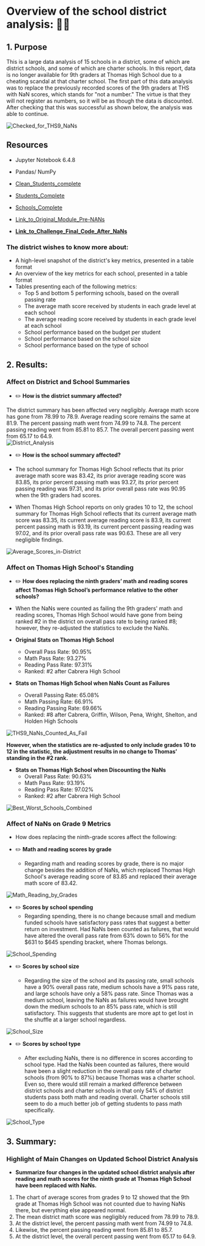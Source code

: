 # Overview of the school district analysis: 🧑‍🏫

## 1. Purpose

This is a large data analysis of 15 schools in a district, some of which are district schools, and some of which are charter schools.  In this report, data is no longer available for 9th graders at Thomas High School due to a cheating scandal at that charter school.  The first part of this data analysis was to replace the previously recorded scores of the 9th graders at THS with NaN scores, which stands for "not a number."  The virtue is that they will not register as numbers, so it will be as though the data is discounted.  After checking that this was successful as shown below, the analysis was able to continue.

![Checked_for_THS9_NaNs](https://github.com/Super-Manda/School_District_Analysis/blob/main/Resources/Checked_for_THS9_NaNs.png)


## Resources
- Jupyter Notebook 6.4.8
- Pandas/ NumPy

- [Clean_Students_complete](https://github.com/Super-Manda/School_District_Analysis/blob/main/Resources/clean_students_complete.csv)

- [Students_Complete](https://github.com/Super-Manda/School_District_Analysis/blob/main/Resources/students_complete.csv) 

- [Schools_Complete](https://github.com/Super-Manda/School_District_Analysis/blob/main/Resources/schools_complete.csv) 

- [Link_to_Original_Module_Pre-NANs](https://github.com/Super-Manda/School_District_Analysis/blob/main/PyCitySchools.ipynb)

- **[Link_to_Challenge_Final_Code_After_NaNs](https://github.com/Super-Manda/School_District_Analysis/blob/main/PyCitySchools_Challenge.ipynb)**


### The district wishes to know more about: 
- A high-level snapshot of the district's key metrics, presented in a table format
- An overview of the key metrics for each school, presented in a table format
- Tables presenting each of the following metrics:
  - Top 5 and bottom 5 performing schools, based on the overall passing rate
  - The average math score received by students in each grade level at each school
  - The average reading score received by students in each grade level at each school
  - School performance based on the budget per student
  - School performance based on the school size 
  - School performance based on the type of school

## 2.	Results: 

### Affect on District and School Summaries
-	:pencil2: **How is the district summary affected?**

The district summary has been affected very negligibly.  Average math score has gone from 78.99 to 78.9.  Average reading score remains the same at 81.9. The percent passing math went from 74.99 to 74.8.  The percent passing reading went from 85.81 to 85.7.  The overall percent passing went from 65.17 to 64.9.  
![District_Analysis](https://github.com/Super-Manda/School_District_Analysis/blob/main/Resources/District_Analysis.png)

-	:pencil2: **How is the school summary affected?**

- The school summary for Thomas High School reflects that its prior average math score was 83.42, its prior average reading score was 83.85, its prior percent passing math was 93.27, its prior percent passing reading was 97.31, and its prior overall pass rate was 90.95 when the 9th graders had scores.  

- When Thomas High School reports on only grades 10 to 12, the school summary for Thomas High School reflects that its current average math score was 83.35, its current average reading score is 83.9, its current percent passing math is 93.19, its current percent passing reading was 97.02, and its prior overall pass rate was 90.63.  These are all very negligible findings.

![Average_Scores_in-District](https://github.com/Super-Manda/School_District_Analysis/blob/main/Resources/Average_Scores_in-District.png)


### Affect on Thomas High School's Standing
-	:pencil2: **How does replacing the ninth graders’ math and reading scores affect Thomas High School’s performance relative to the other schools?**

- When the NaNs were counted as failing the 9th graders' math and reading scores, Thomas High School would have gone from being ranked #2 in the district on overall pass rate to being ranked #8; however, they re-adjusted the statistics to exclude the NaNs.

- **Original Stats on Thomas High School**
  -  Overall Pass Rate: 90.95%
  - Math Pass Rate: 93.27%
  - Reading Pass Rate: 97.31%
  - Ranked: #2 after Cabrera High School

- **Stats on Thomas High School when NaNs Count as Failures**
  - Overall Passing Rate: 65.08%
  - Math Passing Rate: 66.91%
  - Reading Passing Rate: 69.66%
  - Ranked: #8 after Cabrera, Griffin, Wilson, Pena, Wright, Shelton, and Holden High Schools

![THS9_NaNs_Counted_As_Fail](https://github.com/Super-Manda/School_District_Analysis/blob/main/Resources/THS9_NaNs_Counted_As_Fail.png)


**However, when the statistics are re-adjusted to only include grades 10 to 12 in the statistic, the adjustment results in no change to Thomas’ standing in the #2 rank.**  

- **Stats on Thomas High School when Discounting the NaNs**
  - Overall Pass Rate: 90.63%
  - Math Pass Rate: 93.19%
  - Reading Pass Rate: 97.02%
  - Ranked: #2 after Cabrera High School

![Best_Worst_Schools_Combined](https://github.com/Super-Manda/School_District_Analysis/blob/main/Resources/Best_Worst_Schools_Combined.png)


### Affect of NaNs on Grade 9 Metrics
-	How does replacing the ninth-grade scores affect the following:

  -	:pencil2: **Math and reading scores by grade**
    - Regarding math and reading scores by grade, there is no major change besides the addition of NaNs, which replaced Thomas High School's average reading score of 83.85 and replaced their average math score of 83.42.
  
![Math_Reading_by_Grades](https://github.com/Super-Manda/School_District_Analysis/blob/main/Resources/Math_Reading_by_Grades.png)


  -	:pencil2: **Scores by school spending**
    - Regarding spending, there is no change because small and medium funded schools have satisfactory pass rates that suggest a better return on investment.  Had NaNs been counted as failures, that would have altered the overall pass rate from 63% down to 56% for the $631 to $645 spending bracket, where Thomas belongs.
    
  ![School_Spending](https://github.com/Super-Manda/School_District_Analysis/blob/main/Resources/Spending_Per_Student.png)
  
  -	:pencil2: **Scores by school size**
 
    - Regarding the size of the school and its passing rate, small schools have a 90% overall pass rate, medium schools have a 91% pass rate, and large schools have only a 58% pass rate.  Since Thomas was a medium school, leaving the NaNs as failures would have brought down the medium schools to an 85% pass rate, which is still satisfactory.  This suggests that students are more apt to get lost in the shuffle at a larger school regardless.
 
  ![School_Size](https://github.com/Super-Manda/School_District_Analysis/blob/main/Resources/School_Size.png)
  
  
  -	:pencil2: **Scores by school type**

    - After excluding NaNs, there is no difference in scores according to school type.  Had the NaNs been counted as failures, there would have been a slight reduction in the overall pass rate of charter schools (from 90% to 87%) because Thomas was a charter school.  Even so, there would still remain a marked difference between district schools and charter schools in that only 54% of district students pass both math and reading overall.  Charter schools still seem to do a much better job of getting students to pass math specifically.

![School_Type](https://github.com/Super-Manda/School_District_Analysis/blob/main/Resources/School_Type.png)



## 3.	Summary: 

### Highlight of Main Changes on Updated School District Analysis 
- **Summarize four changes in the updated school district analysis after reading and math scores for the ninth grade at Thomas High School have been replaced with NaNs.**

1.	The chart of average scores from grades 9 to 12 showed that the 9th grade at Thomas High School was not counted due to having NaNs there, but everything else appeared normal. 
2.	The mean district math score was negligibly reduced from 78.99 to 78.9. 
3.	At the district level, the percent passing math went from 74.99 to 74.8.  
4.	Likewise, the percent passing reading went from 85.81 to 85.7.  
5.	At the district level, the overall percent passing went from 65.17 to 64.9.  
